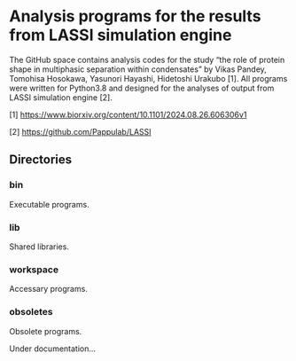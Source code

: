 # Analysis programs for the results from LASSI simulation engine
The GitHub space contains analysis codes for the study “the role of protein shape in multiphasic separation within condensates” by Vikas Pandey,  Tomohisa Hosokawa,  Yasunori Hayashi,  Hidetoshi Urakubo [1].
All programs were written for Python3.8 and designed for the analyses of output from LASSI simulation engine [2].

[1] https://www.biorxiv.org/content/10.1101/2024.08.26.606306v1

[2] https://github.com/Pappulab/LASSI


## Directories
### bin
Executable programs.
### lib
Shared libraries.
### workspace
Accessary programs.
### obsoletes
Obsolete programs.

Under documentation...
